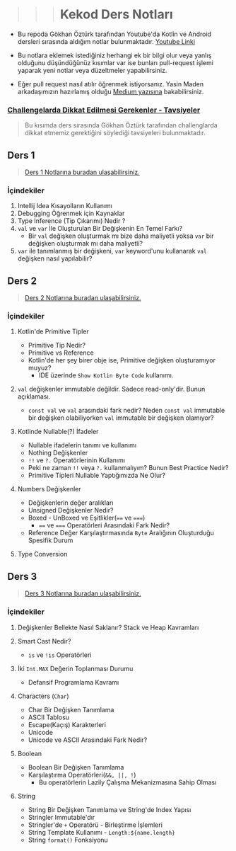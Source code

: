 > > > # Kekod Ders Notları

- Bu repoda Gökhan Öztürk tarafından Youtube'da Kotlin ve Android dersleri sırasında aldığım notlar
  bulunmaktadır. [Youtube Linki](https://www.youtube.com/@KeKod)

- Bu notlara eklemek istediğiniz herhangi ek bir bilgi olur veya yanlış olduğunu düşündüğünüz kısımlar var ise bunları
  pull-request
  işlemi yaparak yeni notlar veya düzeltmeler yapabilirsiniz.

- Eğer pull request nasıl atılır öğrenmek istiyorsanız. Yasin Maden arkadaşımızın hazırlamış
  olduğu [Medium yazısına](https://medium.com/@madenyasin/githubda-pull-request-nas%C4%B1l-olu%C5%9Fturulur-2de051dd9419)
  bakabilirsiniz.

### [Challengelarda Dikkat Edilmesi Gerekenler - Tavsiyeler](otherReadme/challenge/Challenge_Dikkat_Edilmesi_Gerekenler.md)

> Bu kısımda ders sırasında Gökhan Öztürk tarafından challenglarda dikkat etmemiz gerektiğini söylediği
> tavsiyeleri bulunmaktadır.

## Ders 1

> [Ders 1 Notlarına buradan ulaşabilirsiniz.](otherReadme/week1/Ders1Notları.md)

### İçindekiler

1. Intellij Idea Kısayolların Kullanımı
2. Debugging Öğrenmek için Kaynaklar
3. Type Inference (Tip Çıkarımı) Nedir ?
4. `val` ve `var` İle Oluşturulan Bir Değişkenin En Temel Farkı?
    - Bir `val` değişken oluşturmak mı bize daha maliyetli yoksa `var` bir değişken oluşturmak mı daha maliyetli?
5. `var` ile tanımlanmış bir değişkeni, `var` keyword'unu kullanarak `val` değişken nasıl yapılabilir?

## Ders 2

> [Ders 2 Notlarına buradan ulaşabilirsiniz.](otherReadme/week2/Ders2Notları.md)

### İçindekiler

1. Kotlin'de Primitive Tipler
    - Primitive Tip Nedir?
    - Primitive vs Reference
    - Kotlin'de her şey birer obje ise, Primitive değişken oluşturamıyor muyuz?
        - IDE üzerinde `Show Kotlin Byte Code` kullanımı.


2. `val` değişkenler immutable değildir. Sadece read-only'dir. Bunun açıklaması.
    - `const val` ve `val` arasındaki fark nedir? Neden `const val` immutable bir değişken olabiliyorken
      `val` immutable bir değişken olamıyor?


3. Kotlinde Nullable(?) İfadeler
    - Nullable ifadelerin tanımı ve kullanımı
    - Nothing Değişkenler
    - `!!` ve `?.` Operatörlerinin Kullanımı
    - Peki ne zaman `!!` veya `?.` kullanmalıyım? Bunun Best Practice Nedir?
    - Primitive Tipleri Nullable Yaptığımızda Ne Olur?


4. Numbers Değişkenler
    - Değişkenlerin değer aralıkları
    - Unsigned Değişkenler Nedir?
    - Boxed - UnBoxed ve Eşitlikler(`==` ve `===`)
        - `==` ve `===` Operatörleri Arasındaki Fark Nedir?
    - Reference Değer Karşılaştırmasında `Byte` Aralığının Oluşturduğu Spesifik Durum


5. Type Conversion

## Ders 3

> [Ders 3 Notlarına buradan ulaşabilirsiniz.](otherReadme/week3/Ders3Notları.md)

### İçindekiler

1. Değişkenler Bellekte Nasıl Saklanır? Stack ve Heap Kavramları


2. Smart Cast Nedir?
   - `is` ve `!is` Operatörleri


3. İki `Int.MAX` Değerin Toplanması Durumu
    - Defansif Programlama Kavramı


4. Characters (`Char`)
    - Char Bir Değişken Tanımlama
    - ASCII Tablosu
    - Escape(Kaçış) Karakterleri
    - Unicode
    - Unicode ve ASCII Arasındaki Fark Nedir?


5. Boolean
    - Boolean Bir Değişken Tanımlama
    - Karşılaştırma Operatörleri(`&&, ||, !`)
        - Bu operatörlerin Lazily Çalışma Mekanizmasına Sahip Olması


6. String
    - String Bir Değişken Tanımlama ve String'de Index Yapısı
    - Stringler Immutable'dır
    - Stringler'de `+` Operatörü - Birleştirme İşlemleri
    - String Template Kullanımı - `Length:${name.length}`
    - String `format()` Fonksiyonu